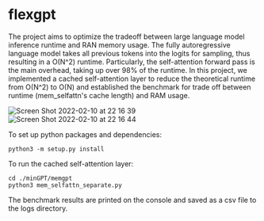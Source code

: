 # flexgpt
The project aims to optimize the tradeoff between large language model inference runtime and RAN memory usage. The fully autoregressive language model takes all previous tokens into the logits for sampling, thus resulting in a O(N^2) runtime. Particularly, the self-attention forward pass is the main overhead, taking up over 98% of the runtime. In this project, we implemented a cached self-attention layer to reduce the theoretical runtime from O(N^2) to O(N) and established the benchmark for trade off between runtime (mem_selfattn's cache length) and RAM usage.

![Screen Shot 2022-02-10 at 22 16 39](https://user-images.githubusercontent.com/37657480/153545622-92c5d1c7-d10d-4c5a-b9c4-87a82ae9773d.png)
![Screen Shot 2022-02-10 at 22 16 44](https://user-images.githubusercontent.com/37657480/153545624-e6de4f8f-0d46-40a4-81bc-22e21a3f1ff3.png)




To set up python packages and dependencies:
```
python3 -m setup.py install
```

To run the cached self-attention layer: 
```
cd ./minGPT/memgpt
python3 mem_selfattn_separate.py 
```
The benchmark results are printed on the console and saved as a csv file to the logs directory.
